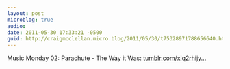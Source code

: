 ```yaml
---
layout: post
microblog: true
audio: 
date: 2011-05-30 17:33:21 -0500
guid: http://craigmcclellan.micro.blog/2011/05/30/t75328971788656640.html
---
```

Music Monday 02: Parachute - The Way it Was: [tumblr.com/xiq2rhijy...](http://tumblr.com/xiq2rhijyw)
